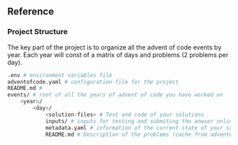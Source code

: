 ## Reference 


### Project Structure

The key part of the project is to organize all the advent of code events by year. Each year will const of a matrix of days and problems (2 problems per day).

```bash
.env # environment variables file
adventofcode.yaml # configuration file for the project
README.md # 
events/ # root of all the years of advent of code you have worked on
    <year>/
        <day>/
            <solution-files> # Test and code of your solutions
            inputs/ # inputs for testing and submiting the anwser online
            metadata.yaml # information of the current state of your solution
            README.md # Description of the problems (cache from adventofcode.com/year/day)
```       
